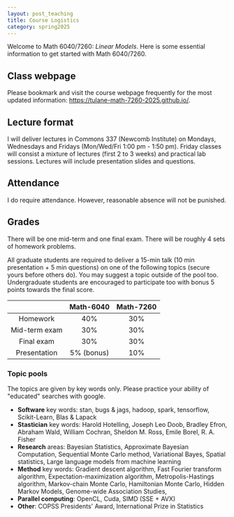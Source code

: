 ```yaml
---
layout: post_teaching
title: Course Logistics
category: spring2025
---
```


Welcome to Math 6040/7260: *Linear Models*. Here is some essential information to get started with Math 6040/7260.

## Class webpage

Please bookmark and visit the course webpage frequently for the most updated information:
<https://tulane-math-7260-2025.github.io/>.

## Lecture format

I will deliver lectures in Commons 337 (Newcomb Institute) on Mondays, Wednesdays and Fridays (Mon/Wed/Fri 1:00 pm - 1:50 pm).  Friday classes will  consist a mixture of lectures (first 2 to 3 weeks) and practical lab sessions.  Lectures will include presentation slides and questions.

## Attendance

I do require attendance.  However, reasonable absence will not be punished.


## Grades

There will be one mid-term and one final exam.  There will be roughly 4 sets of homework problems.

All graduate students are required to deliver a 15-min talk (10 min presentation + 5 min questions) on one of the following topics (secure yours before others do).  You may suggest a topic outside of the pool too.  Undergraduate students are encouraged to participate too with bonus 5 points towards the final score.

|      | Math-6040 | Math-7260|
|:----:|:---------:|:--------:|
|Homework| 40% | 30%|
|Mid-term exam| 30%| 30% |
|Final exam| 30% | 30% |
|Presentation| 5% (bonus) | 10% |

### Topic pools

The topics are given by key words only.  Please practice your ability of "educated" searches with google.

- **Software** key words: stan, bugs & jags, hadoop, spark, tensorflow, Scikit-Learn, Blas & Lapack
- **Stastician** key words: Harold Hotelling, Joseph Leo Doob, Bradley Efron, Abraham Wald, William Cochran, Sheldon M. Ross, Emile Borel, R. A. Fisher
- **Research** areas: Bayesian Statistics, Approximate Bayesian Computation, Sequential Monte Carlo method, Variational Bayes, Spatial statistics, Large language models from machine learning
- **Method** key words: Gradient descent algorithm, Fast Fourier transform algorithm, Expectation-maximization algorithm, Metropolis-Hastings algorithm, Markov-chain Monte Carlo, Hamiltonian Monte Carlo, Hidden Markov Models, Genome-wide Association Studies, 
- **Parallel computing**: OpenCL, Cuda, SIMD (SSE + AVX)
- **Other**: COPSS Presidents' Award,  International Prize in Statistics